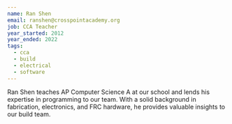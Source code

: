 ```yaml
---
name: Ran Shen
email: ranshen@crosspointacademy.org
job: CCA Teacher
year_started: 2012
year_ended: 2022
tags:
  - cca
  - build
  - electrical
  - software
---
```


Ran Shen teaches AP Computer Science A at our school and lends his expertise in programming to our team. With a solid background in fabrication, electronics, and FRC hardware, he provides valuable insights to our build team.